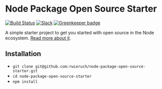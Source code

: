 # Node Package Open Source Starter

[![Build Status](https://travis-ci.org/rwieruch/node-package-open-source-starter.svg?branch=master)](https://travis-ci.org/rwieruch/node-babel-server) [![Slack](https://slack-the-road-to-learn-react.wieruch.com/badge.svg)](https://slack-the-road-to-learn-react.wieruch.com/) [![Greenkeeper badge](https://badges.greenkeeper.io/rwieruch/node-package-open-source-starter.svg)](https://greenkeeper.io/)

A simple starter project to get you started with open source in the Node ecosystem. [Read more about it](https://www.robinwieruch.de/publish-npm-package-node/).

## Installation

* `git clone git@github.com:rwieruch/node-package-open-source-starter.git`
* `cd node-package-open-source-starter`
* `npm install`
